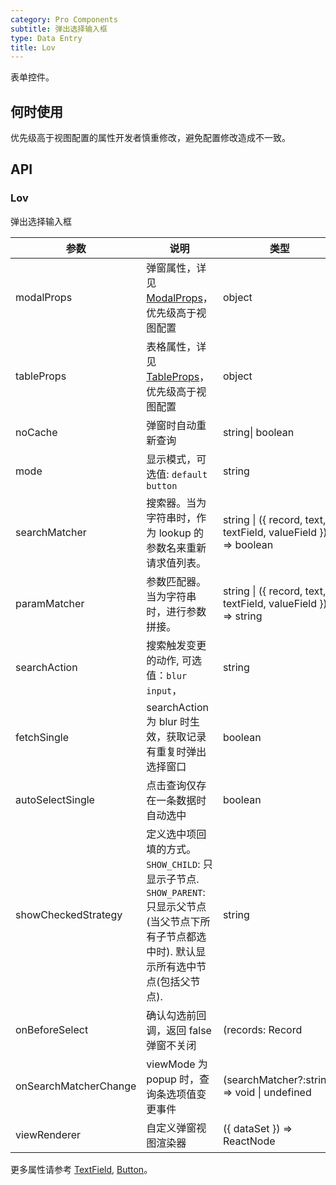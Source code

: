 ```yaml
---
category: Pro Components
subtitle: 弹出选择输入框
type: Data Entry
title: Lov
---
```


表单控件。

## 何时使用

优先级高于视图配置的属性开发者慎重修改，避免配置修改造成不一致。

## API

### Lov

弹出选择输入框

| 参数       | 说明                                                 | 类型             | 默认值  |
| ---------- | ---------------------------------------------------- | ---------------- | ------- |
| modalProps | 弹窗属性，详见[ModalProps](/components/modal/#Modal)，优先级高于视图配置 | object           |         |
| tableProps | 表格属性，详见[TableProps](/components-pro/table/#Table)，优先级高于视图配置 | object           |         |
| noCache    | 弹窗时自动重新查询                                   | string\| boolean | false   |
| mode       | 显示模式，可选值: `default` `button`                 | string           | default |
| searchMatcher | 搜索器。当为字符串时，作为 lookup 的参数名来重新请求值列表。 | string \| ({ record, text, textField, valueField }) => boolean | ({ record, text, textField }) => record.get(textField).indexOf(text) !== -1 |
| paramMatcher | 参数匹配器。当为字符串时，进行参数拼接。 | string \| ({ record, text, textField, valueField }) => string | |
| searchAction | 搜索触发变更的动作, 可选值：`blur` `input`， | string | input |
| fetchSingle | searchAction 为 blur 时生效，获取记录有重复时弹出选择窗口 | boolean | false |
| autoSelectSingle | 点击查询仅存在一条数据时自动选中 | boolean | false |
| showCheckedStrategy | 定义选中项回填的方式。`SHOW_CHILD`: 只显示子节点. `SHOW_PARENT`: 只显示父节点(当父节点下所有子节点都选中时). 默认显示所有选中节点(包括父节点). | string | SHOW_ALL |
| onBeforeSelect | 确认勾选前回调，返回 false 弹窗不关闭 | (records: Record | Record[]) => boolean \| undefined |  |
| onSearchMatcherChange | viewMode 为 popup 时，查询条选项值变更事件 | (searchMatcher?:string) => void \| undefined |  |
| viewRenderer | 自定义弹窗视图渲染器 | ({ dataSet }) => ReactNode |  |

更多属性请参考 [TextField](/components-pro/text-field/#TextField), [Button](/components-pro/button/#Button)。

<style>
.code-box .c7n-row {
  margin-bottom: .24rem;
}
</style>
